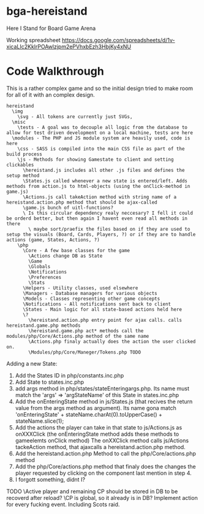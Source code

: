 # bga-hereistand
Here I Stand for Board Game Arena

Working spreadsheet
https://docs.google.com/spreadsheets/d/1v-xicaLIc2KklrPOAwlzjpm2ePVhxbEzh3HbjKy4xNU

# Code Walkthrough

This is a rather complex game and so the initial design tried to make room for all of it with an complex design.

```
hereistand
  \img
    \svg - All tokens are currently just SVGs, 
  \misc
    \tests - A goal was to decouple all logic from the database to allow for test driven development on a local machine, tests are here
  \modules - The PHP and JS module system are heavily used, code is here
    \css - SASS is compiled into the main CSS file as part of the build process
    \js - Methods for showing Gamestate to client and setting clickables
      \hereistand.js includes all other .js files and defines the setup method
      \States.js called whenever a new state is entered/left. Adds methods from action.js to html-objects (using the onClick-method in game.js)
      \Actions.js call takeAction method with string name of a hereistand.action.php method that should be ajax-called
      \game.js bunch of uitl-functions?
      \ Is this circular dependency realy neccesary? I fell it could be orderd better, but then again I havent even read all methods in there
        \ maybe sort/praefix the files based on if they are used to setup the visuals (Board, Cards, Players, ?) or if they are to handle actions (game, States, Actions, ?)
    \php
      \Core - A few base classes for the game
        \Actions change DB as State
        \Game
        \Globals
        \Notifications
        \Preferences
        \Stats
      \Helpers - Utility classes, used elsewhere
      \Managers - Database managers for various objects
      \Models - Classes representing other game concepts
      \Notifications - All notifications sent back to client
      \States - Main logic for all state-based actions held here
      \?
        \hereistand.action.php entry point for ajax calls. calls hereistand.game.php methods
        \hereistand.game.php act* methods call the modules/php/Core/Actions.php method of the same name
        \Actions.php finaly actually does the action the user clicked on.
        \Modules/php/Core/Maneger/Tokens.php TODO
```
 Adding a new State:
   1. Add the States ID in php/constants.inc.php
   2. Add State to states.inc.php
   3. add args method in php/states/stateEnteringargs.php. Its name must match the 'args' => 'argStateName' of this State in states.inc.php
   4. Add the onEnteringState method in js/States.js (that recives the return value from the args method as argument). Its name gona match 'onEnteringState' + stateName.charAt(0).toUpperCase() + stateName.slice(1);
   5. Add the actions the player can take in that state to js/Actions.js as onXXXClick (the onEnteringState method adds these methods to gameelemts onClick method) The onXXClick method calls js/Actions tackeAction method, that ajaxcalls a hereistand.action.php method.
   6. Add the hereistand.action.php Method to call the php/Core/actions.php method
   7. Add the php/Core/actions.php method that finaly does the changes the player requested by clicking on the component last mention in step 4.
   8. I forgott something, didnt I?
  
TODO
  \Active player and remaining CP should be stored in DB to be recoverd after reload?
    \CP is global, so it already is in DB?
  Implement action for every fucking event. Including Scots raid.